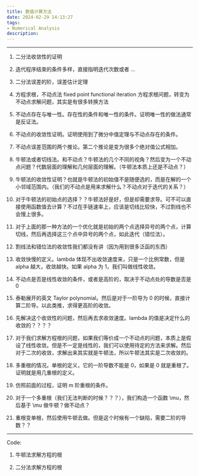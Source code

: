 ```yaml
---
title: 数值计算方法
date: 2024-02-29 14:13:27
tags:
- Numerical Analysis
description: 
---
```



---

1. 二分法收敛性的证明

2. 迭代程序结束的条件多样，直接指明迭代次数或者 ...

3. 二分法误差的阶，误差估计定理

4. 方程求根，不动点法 fixed point functional iteration 方程求根问题，转变为不动点求解问题，其实是有很多转换方法

5. 不动点存在与唯一性。存在性的条件和唯一性的条件。证明唯一性的做法通常是反证法。

6. 不动点的收敛性证明。证明使用到了微分中值定理与不动点存在的条件。

7. 不动点误差范围的两个推论。第二个推论是变为很多个绝对值公式相加。

8. 牛顿法或者切线法。和不动点？牛顿法的几个不同的视角？然后变为一个不动点问题？代数层面的理解和几何层面的理解。（牛顿法本质上还是不动点？）

9. 牛顿法的收敛性证明？也就是牛顿法的初始值不是随便选的，而是在解的一个小邻域范围内。（我们的不动点是用来求解什么？不动点对于迭代的关系？）

10. 对于牛顿法的初始点的选择？？牛顿法好是好，但是却需要求导。可不可以直接使用函数值去计算？不过在手链速率上，应该是切线比较快，不过割线也不会慢上很多。

11. 对于上面的那一种方法的一个优化就是初始的两个点选择异号的两个点，计算切线，然后再选择这三个点中异号的两个点，如此迭代（错位法）。

12. 割线法和错位法的收敛性我们都没有讲（因为用到很多泛函的东西）

13. 收敛快慢的定义。lambda 体现不出收敛速度来，只是一个比例常数，但是 alpha 越大，收敛越快。如果 alpha 为 1，我们叫做线性收敛。

14. 不动点是否是线性收敛的条件，或者是高阶的，取决于不动点处的导数是否是 0

15. 泰勒展开的英文 Taylor polynomial。然后是对于一阶导为 0 的时候，直接计算二阶导。以此类推，求得更高阶的收敛。

16. 先解决这个收敛性的问题，然后再去求收敛速度。lambda 的值是决定什么的收敛的？？？？

17. 对于我们求解方程根的问题，如果我们等价成一个不动点的问题，本质上是假设了线性收敛。但是不一定是线性的，我们可以使用待定的方法来求解。然后对于二次的收敛，求解出来其实就是牛顿法，所以牛顿法其实是二次收敛的。

18. 多重根的情况。单根的定义，它的一阶导数不能是 0，如果是 0 就是重根了。证明就是用几重根的定义。

19. 仿照前面的过程，证明 m 阶重根的条件。

20. 对于一个多重根（我们无法判断的时候？？？），我们构造一个函数 \mu，然后基于 \mu 做牛顿？做不动点？

21. 重根变单根，然后使用牛顿去做。但是这个时候有一个缺陷，需要二阶的导数？？

---

Code:

1. 牛顿法求解方程的根

2. 二分法求解方程的根